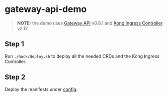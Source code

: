 # gateway-api-demo

> **NOTE:** the demo uses [Gateway API](https://github.com/kubernetes-sigs/gateway-api) v0.8.1 and [Kong Ingress Controller](https://github.com/Kong/kubernetes-ingress-controller) v2.12

## Step 1

Run `./hack/deploy.sh` to deploy all the needed CRDs and the Kong Ingress Controller.

## Step 2

Deploy the manifests under [config](./config).
